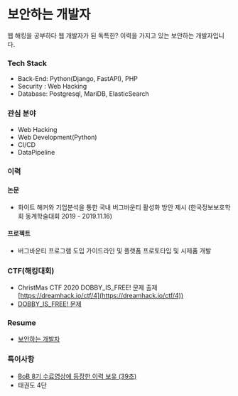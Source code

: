 # 보안하는 개발자
웹 해킹을 공부하다 웹 개발자가 된 독특한? 이력을 가지고 있는 보안하는 개발자입니다.

### Tech Stack
- Back-End: Python(Django, FastAPI), PHP
- Security : Web Hacking
- Database: Postgresql, MariDB, ElasticSearch


### 관심 분야
- Web Hacking
- Web Development(Python)
- CI/CD
- DataPipeline


### 이력

#### 논문
- 화이트 해커와 기업분석을 통한 국내 버그바운티 활성화 방안 제시 (한국정보보호학회 동계학술대회 2019 - 2019.11.16)

#### 프로젝트
- 버그바운티 프로그램 도입 가이드라인 및 플랫폼 프로토타입 및 시제품 개발

### CTF(해킹대회)
- ChristMas CTF 2020 DOBBY_IS_FREE! 문제 출제 [https://dreamhack.io/ctf/4](https://dreamhack.io/ctf/4))
- [DOBBY_IS_FREE! 문제](https://github.com/Tempuss/CTF_CVE-2020-7471)

### Resume
- [보안하는 개발자](https://www.notion.so/2f22942266c645daa8c266b5ae5da113)

### 특이사항
- [BoB 8기 수료영상에 등장한 이력 보유 (39초)](https://www.youtube.com/watch?v=jiMa5zY26ms)
- 태권도 4단



<!--
**Tempuss/Tempuss** is a ✨ _special_ ✨ repository because its `README.md` (this file) appears on your GitHub profile.

Here are some ideas to get you started:

- 🔭 I’m currently working on ...
- 🌱 I’m currently learning ...
- 👯 I’m looking to collaborate on ...
- 🤔 I’m looking for help with ...
- 💬 Ask me about ...
- 📫 How to reach me: ...
- 😄 Pronouns: ...
- ⚡ Fun fact: ...
-->
